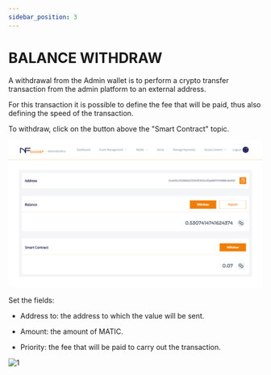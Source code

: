 ```yaml
---
sidebar_position: 3
---
```


# BALANCE WITHDRAW

A withdrawal from the Admin wallet is to perform a crypto transfer transaction from the admin platform to an external address.

For this transaction it is possible to define the fee that will be paid, thus also defining the speed of the transaction.

To withdraw, click on the button above the "Smart Contract" topic.

![1](/img/contractsmart.png)

Set the fields:

- Address to: the address to which the value will be sent.

- Amount: the amount of MATIC.

- Priority: the fee that will be paid to carry out the transaction.

![1](/img/endereço.png)
